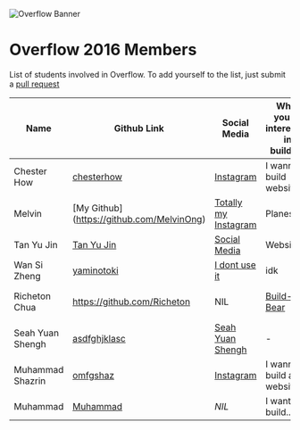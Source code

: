 ![Overflow Banner](http://i.imgur.com/Eg3sEg5.png)
# Overflow 2016 Members

List of students involved in Overflow.
To add yourself to the list, just submit a [pull request](https://github.com/np-overflow/2016/pulls)

| Name | Github Link | Social Media | What you're interested in building | Personal Page |
| ---- | ----------- | ------------ | ---------------------------------- | ------------- |
| Chester How | [chesterhow](https://github.com/chesterhow) | [Instagram](https://www.instagram.com/itsnotchester/) | I wanna build websites |
| Melvin | [My Github] (https://github.com/MelvinOng) | [Totally my Instagram](https://www.instagram.com/itsnotchester/)| Planes | [My Personal Page ](https://www.google.com.sg/)|
| Tan Yu Jin | [Tan Yu Jin](https://github.com/cocogatling) | [Social Media]() | Websites |
| Wan Si Zheng | [yaminotoki](https://github.com/yaminotoki) | [I dont use it](http://instagram.com/w.sizheng) | idk | NIL |
| Richeton Chua | https://github.com/Richeton | NIL | [Build-a-Bear](http://buildabear.com.sg/) | [My Personal Page](https://github.com/np-overflow/2016)
| Seah Yuan Shengh | [asdfghjklasc](https://github.com/asdfghjklasc) | [Seah Yuan Shengh](facebook.com/fsplayer) | - | - | 
| Muhammad Shazrin | [omfgshaz](https://github.com/omfgshaz) | [Instagram](http://instagram.com/omfgshaz) | I wanna build a website | |
|Muhammad|[Muhammad](https://github.com/MuhdMDFarid)|*NIL*|I want build...||

